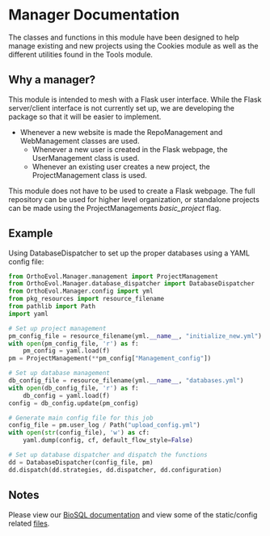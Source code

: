 Manager Documentation
======================
The classes and functions in this module have been designed to help manage
existing and new projects using the Cookies module as well as
the different utilities found in the Tools module.

## Why a manager?

This module is intended to mesh with a Flask user interface.  While the 
Flask server/client interface is not currently set up, we are developing
the package so that it will be easier to implement.
* Whenever a new website is made the RepoManagement and WebManagement classes
are used.
    * Whenever a new user is created in the Flask webpage,
    the UserManagement class is used.
    * Whenever an existing user creates a new project,
    the ProjectManagement class is used.

This module does not have to be used to create a Flask
webpage.  The full repository can be used for higher level organization,
or standalone projects can be made using the ProjectManagements
_basic_project_ flag.

## Example

Using DatabaseDispatcher to set up the proper databases using a YAML
config file:

```python
from OrthoEvol.Manager.management import ProjectManagement
from OrthoEvol.Manager.database_dispatcher import DatabaseDispatcher
from OrthoEvol.Manager.config import yml
from pkg_resources import resource_filename
from pathlib import Path
import yaml

# Set up project management
pm_config_file = resource_filename(yml.__name__, "initialize_new.yml")
with open(pm_config_file, 'r') as f:
    pm_config = yaml.load(f)
pm = ProjectManagement(**pm_config["Management_config"])

# Set up database management
db_config_file = resource_filename(yml.__name__, "databases.yml")
with open(db_config_file, 'r') as f:
    db_config = yaml.load(f)
config = db_config.update(pm_config)

# Generate main config file for this job
config_file = pm.user_log / Path("upload_config.yml")
with open(str(config_file), 'w') as cf:
    yaml.dump(config, cf, default_flow_style=False)

# Set up database dispatcher and dispatch the functions
dd = DatabaseDispatcher(config_file, pm)
dd.dispatch(dd.strategies, dd.dispatcher, dd.configuration)
```


## Notes
Please view our [BioSQL documentation](https://github.com/datasnakes/OrthoEvolution/tree/master/OrthoEvol/Manager/BioSQL/README.md) and view some of the
static/config related [files](https://github.com/datasnakes/OrthoEvolution/tree/master/OrthoEvol/Manager/config/).
